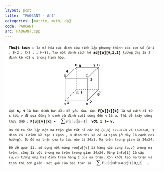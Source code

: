 ```yaml
---
layout: post
title:  "PA06ANT - Ant"
categories: [matrix, math, dp]
code: PA06ANT
src: PA06ANT.cpp
---
```


<img src="/static/img/posts/PA06ANT.png">
